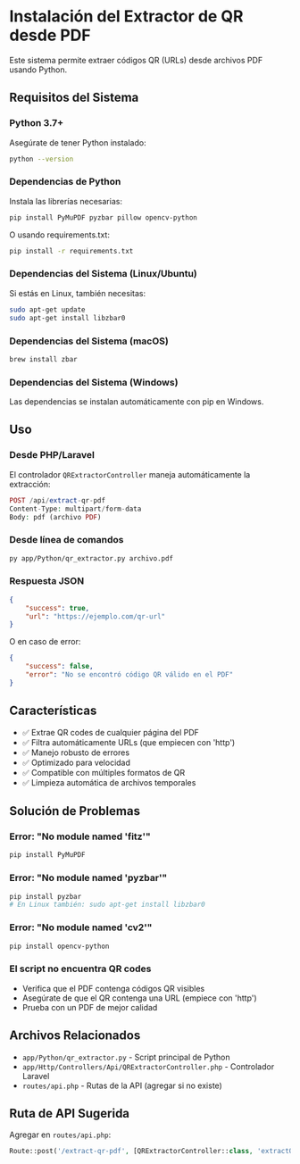 # Instalación del Extractor de QR desde PDF

Este sistema permite extraer códigos QR (URLs) desde archivos PDF usando Python.

## Requisitos del Sistema

### Python 3.7+

Asegúrate de tener Python instalado:

```bash
python --version
```

### Dependencias de Python

Instala las librerías necesarias:

```bash
pip install PyMuPDF pyzbar pillow opencv-python
```

O usando requirements.txt:

```bash
pip install -r requirements.txt
```

### Dependencias del Sistema (Linux/Ubuntu)

Si estás en Linux, también necesitas:

```bash
sudo apt-get update
sudo apt-get install libzbar0
```

### Dependencias del Sistema (macOS)

```bash
brew install zbar
```

### Dependencias del Sistema (Windows)

Las dependencias se instalan automáticamente con pip en Windows.

## Uso

### Desde PHP/Laravel

El controlador `QRExtractorController` maneja automáticamente la extracción:

```php
POST /api/extract-qr-pdf
Content-Type: multipart/form-data
Body: pdf (archivo PDF)
```

### Desde línea de comandos

```bash
py app/Python/qr_extractor.py archivo.pdf
```

### Respuesta JSON

```json
{
    "success": true,
    "url": "https://ejemplo.com/qr-url"
}
```

O en caso de error:

```json
{
    "success": false,
    "error": "No se encontró código QR válido en el PDF"
}
```

## Características

-   ✅ Extrae QR codes de cualquier página del PDF
-   ✅ Filtra automáticamente URLs (que empiecen con 'http')
-   ✅ Manejo robusto de errores
-   ✅ Optimizado para velocidad
-   ✅ Compatible con múltiples formatos de QR
-   ✅ Limpieza automática de archivos temporales

## Solución de Problemas

### Error: "No module named 'fitz'"

```bash
pip install PyMuPDF
```

### Error: "No module named 'pyzbar'"

```bash
pip install pyzbar
# En Linux también: sudo apt-get install libzbar0
```

### Error: "No module named 'cv2'"

```bash
pip install opencv-python
```

### El script no encuentra QR codes

-   Verifica que el PDF contenga códigos QR visibles
-   Asegúrate de que el QR contenga una URL (empiece con 'http')
-   Prueba con un PDF de mejor calidad

## Archivos Relacionados

-   `app/Python/qr_extractor.py` - Script principal de Python
-   `app/Http/Controllers/Api/QRExtractorController.php` - Controlador Laravel
-   `routes/api.php` - Rutas de la API (agregar si no existe)

## Ruta de API Sugerida

Agregar en `routes/api.php`:

```php
Route::post('/extract-qr-pdf', [QRExtractorController::class, 'extractQrFromPdf']);
```
